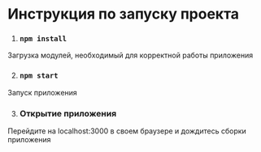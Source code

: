 # Инструкция по запуску проекта

1. ### `npm install`
Загрузка модулей, необходимый для корректной работы приложения

2. ### `npm start`
Запуск приложения

3. ### Открытие приложения
Перейдите на localhost:3000 в своем браузере и дождитесь сборки приложения
